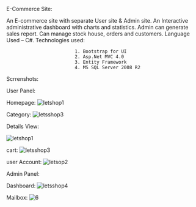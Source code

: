 E-Commerce Site: 

An E-commerce site with separate User site & Admin site. An Interactive administrative dashboard with charts and statistics. Admin can generate sales report. Can manage stock house, orders and customers.
Language Used – C#. Technologies used: 

                             1. Bootstrap for UI
                             2. Asp.Net MVC 4.0
                             3. Entity Framework
                             4. MS SQL Server 2008 R2


  Scrrenshots:
  
   User Panel:   
   
   Homepage:
![letshop1](https://user-images.githubusercontent.com/30244320/29000760-b4235f6e-7a97-11e7-9842-59a1dfc36e9d.JPG)


Category:
![letsshop3](https://user-images.githubusercontent.com/30244320/29000762-bb8807a0-7a97-11e7-8224-642883a4e697.JPG)

Details View:

![letshop1](https://user-images.githubusercontent.com/30244320/29001822-08567152-7ab6-11e7-8feb-dcd666c1bbf3.JPG)

cart:
![letsshop3](https://user-images.githubusercontent.com/30244320/29001742-b72c5ad6-7ab4-11e7-964e-6f38bf07264d.JPG)

user Account:
![letsop2](https://user-images.githubusercontent.com/30244320/29000761-b857fafe-7a97-11e7-97e3-0ffad764036f.JPG)


Admin Panel:

Dashboard:
![letsshop4](https://user-images.githubusercontent.com/30244320/29001671-b6486a8a-7ab2-11e7-9e0c-06c776ba547d.JPG)

Mailbox:
![6](https://user-images.githubusercontent.com/30244320/29001812-d145c58c-7ab5-11e7-9204-438f3257e189.jpg)


